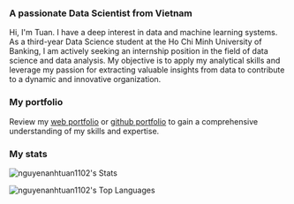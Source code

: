 <h3 align="left">A passionate Data Scientist from Vietnam</h3>

Hi, I'm Tuan. I have a deep interest in data and machine learning systems. As a third-year Data Science student at the Ho Chi Minh University of Banking, I am actively seeking an internship position in the field of data science and data analysis. My objective is to apply my analytical skills and leverage my passion for extracting valuable insights from data to contribute to a dynamic and innovative organization.

<h3 align="left">My portfolio</h3>
Review my <a href="https://nguyenanhtuan1102.github.io/">web portfolio</a> or <a href="https://github.com/nguyenanhtuan1102/portfolio">github portfolio</a> to gain a comprehensive understanding of my skills and expertise.

<h3 align="left">My stats</h3>

![nguyenanhtuan1102's Stats](https://github-readme-stats.vercel.app/api?username=nguyenanhtuan1102&theme=dark&show_icons=true&hide_border=true&count_private=true)

![nguyenanhtuan1102's Top Languages](https://github-readme-stats.vercel.app/api/top-langs/?username=nguyenanhtuan1102&theme=dark&show_icons=true&hide_border=true&layout=compact)
